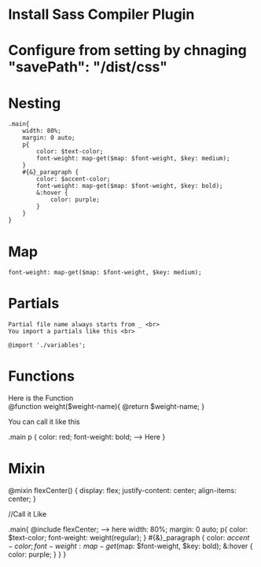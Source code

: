# Install Sass Compiler Plugin
# Configure from setting by chnaging "savePath": "/dist/css"

# Nesting
    .main{
        width: 80%;
        margin: 0 auto;
        p{
            color: $text-color;
            font-weight: map-get($map: $font-weight, $key: medium);
        }
        #{&}_paragraph {
            color: $accent-color;
            font-weight: map-get($map: $font-weight, $key: bold);
            &:hover {
                color: purple;
            }
        }
    }


# Map
    font-weight: map-get($map: $font-weight, $key: medium);

# Partials
    Partial file name always starts from _ <br>
    You import a partials like this <br>

    @import './variables';


# Functions

Here is the Function<br>
@function weight($weight-name){
    @return $weight-name;
}

You can call it like this<br>

.main p {
  color: red;
  font-weight: bold; -->   Here
  }

# Mixin
@mixin flexCenter() {
    display: flex;
    justify-content: center;
    align-items: center;
}

//Call it Like  <br>

.main{
    @include flexCenter; --> here
    width: 80%;
    margin: 0 auto;
    p{
        color: $text-color;
        font-weight: weight(regular);
    }
    #{&}_paragraph {
        color: $accent-color;
        font-weight: map-get($map: $font-weight, $key: bold);
        &:hover {
            color: purple;
        }
    }
}


